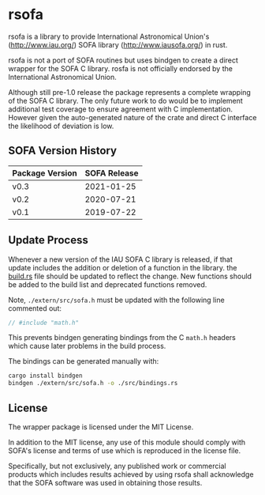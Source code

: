 # rsofa

rsofa is a library to provide International Astronomical
Union's (http://www.iau.org/) SOFA library (http://www.iausofa.org/) in rust.

rsofa is not a port of SOFA routines but uses bindgen to create a direct wrapper for the SOFA C library. rosfa is not officially endorsed by the International Astronomical Union.

Although still pre-1.0 release the package represents a complete wrapping of the
SOFA C library. The only future work to do would be to implement additional test
coverage to ensure agreement with C implementation. However given the 
auto-generated nature of the crate and direct C interface the likelihood of
deviation is low.

## SOFA Version History


| Package Version | SOFA Release |
| --------------- | ------------ | 
| v0.3            | 2021-01-25   |
| v0.2            | 2020-07-21   |
| v0.1            | 2019-07-22   |


## Update Process

Whenever a new version of the IAU SOFA C library is released, if that update 
includes the addition or deletion of a function in the library. the [build.rs](./build.rs) file should be updated to reflect the change. New functions should be
added to the build list and deprecated functions removed.

Note, `./extern/src/sofa.h` must be updated with the following line commented 
out:
```c
// #include "math.h"
```
This prevents bindgen generating bindings from the C `math.h` headers which 
cause later problems in the build process.

The bindings can be generated manually with:

```bash
cargo install bindgen
bindgen ./extern/src/sofa.h -o ./src/bindings.rs
```

## License

The wrapper package is licensed under the MIT License.

In addition to the MIT license, any use of this module should comply with SOFA's license and terms of use which is reproduced in the license file.

Specifically, but not exclusively, any published work or commercial products
which includes results achieved by using rsofa shall acknowledge that the
SOFA software was used in obtaining those results.
